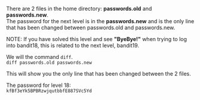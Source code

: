 There are 2 files in the home directory: **passwords.old** and **passwords.new**.\
The password for the next level is in the **passwords.new** and is the only line that has been changed between passwords.old and passwords.new.


NOTE: If you have solved this level and see **"ByeBye!"** when trying to log into bandit18, this is related to the next level, bandit19.


We will the command `diff`.\
`diff passwords.old passwords.new`

This will show you the only line that has been changed between the 2 files. 

The password for level 18:\
`kfBf3eYk5BPBRzwjqutbbfE887SVc5Yd` 
